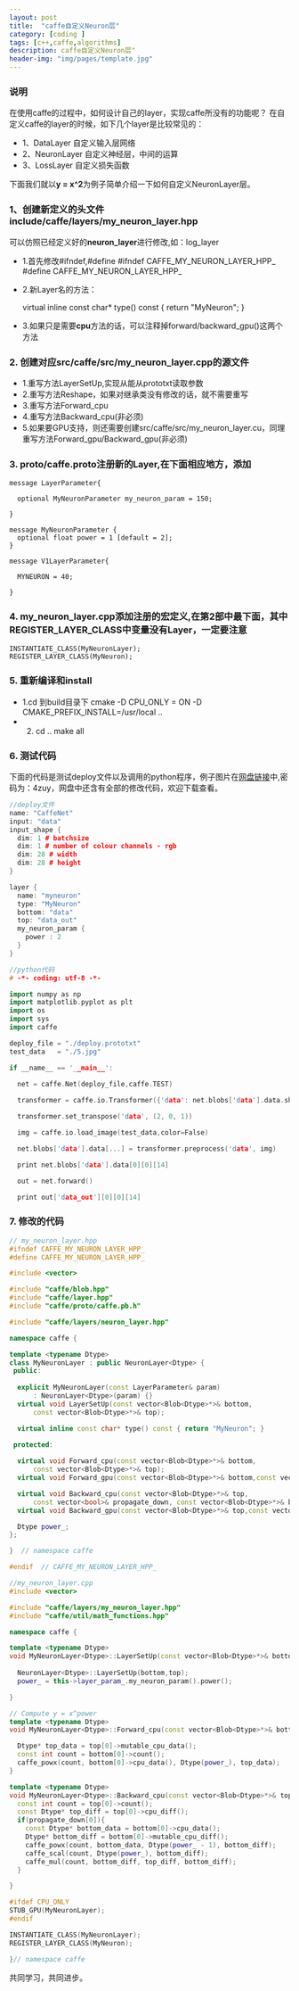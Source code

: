 ```yaml
---
layout: post
title:  "caffe自定义Neuron层"
category: [coding ]
tags: [c++,caffe,algorithms]
description: caffe自定义Neuron层"
header-img: "img/pages/template.jpg"
---
```


### 说明
在使用caffe的过程中，如何设计自己的layer，实现caffe所没有的功能呢？
在自定义caffe的layer的时候，如下几个layer是比较常见的：

* 1、DataLayer 自定义输入层网络
* 2、NeuronLayer 自定义神经层，中间的运算
* 3、LossLayer 自定义损失函数

下面我们就以**y = x^2**为例子简单介绍一下如何自定义NeuronLayer层。

### 1、创建新定义的头文件include/caffe/layers/my_neuron_layer.hpp
可以仿照已经定义好的**neuron_layer**进行修改,如：log_layer

* 1.首先修改#ifndef,#define
	#ifndef CAFFE_MY_NEURON_LAYER_HPP_
	#define CAFFE_MY_NEURON_LAYER_HPP_

* 2.新Layer名的方法：

	virtual inline const char*  type() const { return "MyNeuron"; }

* 3.如果只是需要**cpu**方法的话，可以注释掉forward/backward_gpu()这两个方法


### 2. 创建对应src/caffe/src/my_neuron_layer.cpp的源文件
* 1.重写方法LayerSetUp,实现从能从prototxt读取参数
* 2.重写方法Reshape，如果对继承类没有修改的话，就不需要重写
* 3.重写方法Forward_cpu
* 4.重写方法Backward_cpu(非必须)
* 5.如果要GPU支持，则还需要创建src/caffe/src/my_neuron_layer.cu，同理重写方法Forward_gpu/Backward_gpu(非必须)

### 3. proto/caffe.proto注册新的Layer,在下面相应地方，添加

```
message LayerParameter{

  optional MyNeuronParameter my_neuron_param = 150;

}

message MyNeuronParameter {
  optional float power = 1 [default = 2];
}

message V1LayerParameter{

  MYNEURON = 40;

}
```

### 4. my_neuron_layer.cpp添加注册的宏定义,在第2部中最下面，**其中REGISTER_LAYER_CLASS中变量没有Layer，一定要注意**
	INSTANTIATE_CLASS(MyNeuronLayer);
	REGISTER_LAYER_CLASS(MyNeuron);

### 5. 重新编译和install
* 1.cd 到build目录下
cmake -D CPU_ONLY = ON -D CMAKE_PREFIX_INSTALL=/usr/local ..
* 2. cd ..
make all


### 6. 测试代码
下面的代码是测试deploy文件以及调用的python程序，例子图片在[网盘链接](http://pan.baidu.com/s/1jH4i6qU)中,密码为：4zuy，网盘中还含有全部的修改代码，欢迎下载查看。

``` c++
//deploy文件
name: "CaffeNet"
input: "data"
input_shape {
  dim: 1 # batchsize
  dim: 1 # number of colour channels - rgb
  dim: 28 # width
  dim: 28 # height
}

layer {
  name: "myneuron"
  type: "MyNeuron"
  bottom: "data"
  top: "data_out"
  my_neuron_param {
    power : 2
  }
}

//python代码
# -*- coding: utf-8 -*-

import numpy as np
import matplotlib.pyplot as plt
import os
import sys
import caffe

deploy_file = "./deploy.prototxt"
test_data   = "./5.jpg"

if __name__ == '__main__':
  
  net = caffe.Net(deploy_file,caffe.TEST)

  transformer = caffe.io.Transformer({'data': net.blobs['data'].data.shape})

  transformer.set_transpose('data', (2, 0, 1))

  img = caffe.io.load_image(test_data,color=False)

  net.blobs['data'].data[...] = transformer.preprocess('data', img)

  print net.blobs['data'].data[0][0][14]

  out = net.forward()

  print out['data_out'][0][0][14]
```




### 7. 修改的代码

```c++
// my_neuron_layer.hpp
#ifndef CAFFE_MY_NEURON_LAYER_HPP_
#define CAFFE_MY_NEURON_LAYER_HPP_

#include <vector>

#include "caffe/blob.hpp"
#include "caffe/layer.hpp"
#include "caffe/proto/caffe.pb.h"

#include "caffe/layers/neuron_layer.hpp"

namespace caffe {

template <typename Dtype>
class MyNeuronLayer : public NeuronLayer<Dtype> {
 public:
  
  explicit MyNeuronLayer(const LayerParameter& param)
      : NeuronLayer<Dtype>(param) {}
  virtual void LayerSetUp(const vector<Blob<Dtype>*>& bottom,
      const vector<Blob<Dtype>*>& top);

  virtual inline const char* type() const { return "MyNeuron"; }

 protected:
  
  virtual void Forward_cpu(const vector<Blob<Dtype>*>& bottom,
      const vector<Blob<Dtype>*>& top);
  virtual void Forward_gpu(const vector<Blob<Dtype>*>& bottom,const vector<Blob<Dtype>*>& top);

  virtual void Backward_cpu(const vector<Blob<Dtype>*>& top,
      const vector<bool>& propagate_down, const vector<Blob<Dtype>*>& bottom);
  virtual void Backward_gpu(const vector<Blob<Dtype>*>& top,const vector<bool>& propagate_down, const vector<Blob<Dtype>*>& bottom);

  Dtype power_;
};

}  // namespace caffe

#endif  // CAFFE_MY_NEURON_LAYER_HPP_
```


``` c++
//my_neuron_layer.cpp
#include <vector>

#include "caffe/layers/my_neuron_layer.hpp"
#include "caffe/util/math_functions.hpp"

namespace caffe {

template <typename Dtype>
void MyNeuronLayer<Dtype>::LayerSetUp(const vector<Blob<Dtype>*>& bottom,const vector<Blob<Dtype>*>& top){
  
  NeuronLayer<Dtype>::LayerSetUp(bottom,top);
  power_ = this->layer_param_.my_neuron_param().power();

}

// Compute y = x^power
template <typename Dtype>
void MyNeuronLayer<Dtype>::Forward_cpu(const vector<Blob<Dtype>*>& bottom,const vector<Blob<Dtype>*>& top){

  Dtype* top_data = top[0]->mutable_cpu_data();
  const int count = bottom[0]->count();
  caffe_powx(count, bottom[0]->cpu_data(), Dtype(power_), top_data);
}

template <typename Dtype>
void MyNeuronLayer<Dtype>::Backward_cpu(const vector<Blob<Dtype>*>& top,const vector<bool>& propagate_down,const vector<Blob<Dtype>*>& bottom){
  const int count = top[0]->count();
  const Dtype* top_diff = top[0]->cpu_diff();
  if(propagate_down[0]){
    const Dtype* bottom_data = bottom[0]->cpu_data();
    Dtype* bottom_diff = bottom[0]->mutable_cpu_diff();
    caffe_powx(count, bottom_data, Dtype(power_ - 1), bottom_diff);
    caffe_scal(count, Dtype(power_), bottom_diff);
    caffe_mul(count, bottom_diff, top_diff, bottom_diff);
  }

}

#ifdef CPU_ONLY
STUB_GPU(MyNeuronLayer);
#endif

INSTANTIATE_CLASS(MyNeuronLayer);
REGISTER_LAYER_CLASS(MyNeuron);

}// namespace caffe


```

共同学习，共同进步。
  



